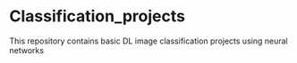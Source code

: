 # Classification_projects
This repository contains basic DL image classification projects using neural networks  

